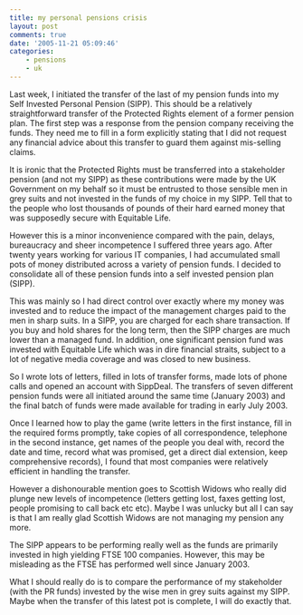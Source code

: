```yaml
---
title: my personal pensions crisis
layout: post
comments: true
date: '2005-11-21 05:09:46'
categories:
    - pensions
    - uk
---
```

Last week, I initiated the transfer of the last of my pension funds
into my Self Invested Personal Pension (SIPP). This should be a
relatively straightforward transfer of the Protected Rights element of
a former pension plan. The first step was a response from the pension
company receiving the funds. They need me to fill in a form explicitly
stating that I did not request any financial advice about this
transfer to guard them against mis-selling claims.

It is ironic that the Protected Rights must be transferred into a
stakeholder pension (and not my SIPP) as these contributions were made
by the UK Government on my behalf so it must be entrusted to those
sensible men in grey suits and not invested in the funds of my choice
in my SIPP. Tell that to the people who lost thousands of pounds of
their hard earned money that was supposedly secure with Equitable
Life.

However this is a minor inconvenience compared with the pain, delays,
bureaucracy and sheer incompetence I suffered three years ago. After
twenty years working for various IT companies, I had accumulated small
pots of money distributed across a variety of pension funds. I decided
to consolidate all of these pension funds into a self invested pension
plan (SIPP).

This was mainly so I had direct control over exactly where my money
was invested and to reduce the impact of the management charges paid
to the men in sharp suits. In a SIPP, you are charged for each share
transaction. If you buy and hold shares for the long term, then the
SIPP charges are much lower than a managed fund. In addition, one
significant pension fund was invested with Equitable Life which was in
dire financial straits, subject to a lot of negative media coverage
and was closed to new business.

So I wrote lots of letters, filled in lots of transfer forms, made
lots of phone calls and opened an account with SippDeal. The transfers
of seven different pension funds were all initiated around the same
time (January 2003) and the final batch of funds were made available
for trading in early July 2003.

Once I learned how to play the game (write letters in the first
instance, fill in the required forms promptly, take copies of all
correspondence, telephone in the second instance, get names of the
people you deal with, record the date and time, record what was
promised, get a direct dial extension, keep comprehensive records), I
found that most companies were relatively efficient in handling the
transfer.

However a dishonourable mention goes to Scottish Widows who really did
plunge new levels of incompetence (letters getting lost, faxes getting
lost, people promising to call back etc etc). Maybe I was unlucky but
all I can say is that I am really glad Scottish Widows are not
managing my pension any more.

The SIPP appears to be performing really well as the funds are
primarily invested in high yielding FTSE 100 companies. However, this
may be misleading as the FTSE has performed well since January 2003.

What I should really do is to compare the performance of my
stakeholder (with the PR funds) invested by the wise men in grey suits
against my SIPP. Maybe when the transfer of this latest pot is
complete, I will do exactly that.
